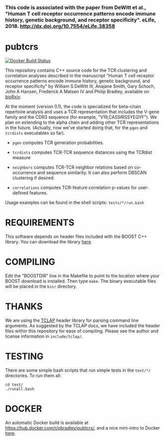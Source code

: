 
### This code is associated with the paper from DeWitt et al., "Human T cell receptor occurrence patterns encode immune history, genetic background, and receptor specificity". eLife, 2018. http://dx.doi.org/10.7554/eLife.38358


# pubtcrs

<a href="https://hub.docker.com/r/pbradley/pubtcrs/">
  <img src="https://img.shields.io/docker/build/pbradley/pubtcrs.svg" alt="Docker Build Status">
</a>

This repository contains C++ source code for the TCR clustering and correlation analyses described in the manuscript "Human T cell receptor occurrence patterns encode immune history, genetic background, and receptor specificity" by William S DeWitt III, Anajane Smith, Gary Schoch, John A Hansen, Frederick A Matsen IV and Philip Bradley, available on [bioRxiv](https://www.biorxiv.org/content/early/2018/05/02/313106).

At the moment (version 0.1), the code is specialized for beta-chain repertoire analysis and uses a TCR representation that includes the V-gene family and the CDR3 sequence (for example, "V19,CASSIRSSYEQYF"). We plan on extending to the alpha chain and adding other TCR representations in the future. (Actually, now we've started doing that, for the `pgen` and `tcrdists` executables so far). 

- `pgen` computes TCR generation probabilities.

- `tcrdists` computes TCR-TCR sequence distances using the TCRdist measure

- `neighbors` computes TCR-TCR neighbor relations based on co-occurrence and sequence similarity. It can also perform DBSCAN clustering if desired.

- `correlations` computes TCR-feature correlation p-values for user-defined features.

Usage examples can be found in the shell scripts: `tests/*/run.bash`

# REQUIREMENTS

This software depends on header files included with the BOOST C++ library.
You can download the library [here](https://www.boost.org/users/download/).

# COMPILING

Edit the "BOOSTDIR" line in the Makefile to point to the location where your BOOST download is installed. Then type `make`. The binary executable files will be placed in the `bin/` directory.

# THANKS

We are using the [TCLAP](http://tclap.sourceforge.net/) header library for parsing command line arguments. As suggested by the TCLAP docs, we have included the header files within this repository for ease of compiling. Please see the author and license information in `include/tclap/`.

# TESTING

There are some simple bash scripts that run simple tests in the `test/*/` directories. To run them all:

```
cd test/
./runall.bash
```

# DOCKER
An automatic Docker build is available at <https://hub.docker.com/r/pbradley/pubtcrs/>, and a nice mini-intro to Docker [here](http://erick.matsen.org/2018/04/19/docker.html).

